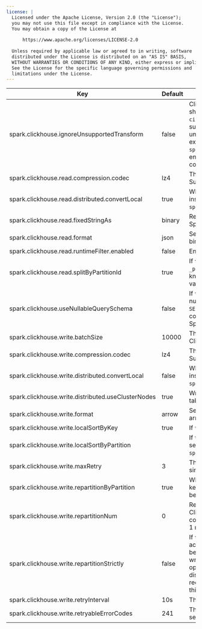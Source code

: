 ```yaml
---
license: |
  Licensed under the Apache License, Version 2.0 (the "License");
  you may not use this file except in compliance with the License.
  You may obtain a copy of the License at
  
      https://www.apache.org/licenses/LICENSE-2.0
  
  Unless required by applicable law or agreed to in writing, software
  distributed under the License is distributed on an "AS IS" BASIS,
  WITHOUT WARRANTIES OR CONDITIONS OF ANY KIND, either express or implied.
  See the License for the specific language governing permissions and
  limitations under the License.
---
```


<!--begin-include-->
|Key | Default | Description | Since
|--- | ------- | ----------- | -----
spark.clickhouse.ignoreUnsupportedTransform|false|ClickHouse supports using complex expressions as sharding keys or partition values, e.g. `cityHash64(col_1, col_2)`, and those can not be supported by Spark now. If `true`, ignore the unsupported expressions, otherwise fail fast w/ an exception. Note, when `spark.clickhouse.write.distributed.convertLocal` is enabled, ignore unsupported sharding keys may corrupt the data.|0.4.0
spark.clickhouse.read.compression.codec|lz4|The codec used to decompress data for reading. Supported codecs: none, lz4.|0.5.0
spark.clickhouse.read.distributed.convertLocal|true|When reading Distributed table, read local table instead of itself. If `true`, ignore `spark.clickhouse.read.distributed.useClusterNodes`.|0.1.0
spark.clickhouse.read.fixedStringAs|binary|Read ClickHouse FixedString type as the specified Spark data type. Supported types: binary, string|0.8.0
spark.clickhouse.read.format|json|Serialize format for reading. Supported formats: json, binary|0.6.0
spark.clickhouse.read.runtimeFilter.enabled|false|Enable runtime filter for reading.|0.8.0
spark.clickhouse.read.splitByPartitionId|true|If `true`, construct input partition filter by virtual column `_partition_id`, instead of partition value. There are known bugs to assemble SQL predication by partition value. This feature requires ClickHouse Server v21.6+|0.4.0
spark.clickhouse.useNullableQuerySchema|false|If `true`, mark all the fields of the query schema as nullable when executing `CREATE/REPLACE TABLE ... AS SELECT ...` on creating the table. Note, this configuration requires SPARK-43390(available in Spark 3.5), w/o this patch, it always acts as `true`.|0.8.0
spark.clickhouse.write.batchSize|10000|The number of records per batch on writing to ClickHouse.|0.1.0
spark.clickhouse.write.compression.codec|lz4|The codec used to compress data for writing. Supported codecs: none, lz4.|0.3.0
spark.clickhouse.write.distributed.convertLocal|false|When writing Distributed table, write local table instead of itself. If `true`, ignore `spark.clickhouse.write.distributed.useClusterNodes`.|0.1.0
spark.clickhouse.write.distributed.useClusterNodes|true|Write to all nodes of cluster when writing Distributed table.|0.1.0
spark.clickhouse.write.format|arrow|Serialize format for writing. Supported formats: json, arrow|0.4.0
spark.clickhouse.write.localSortByKey|true|If `true`, do local sort by sort keys before writing.|0.3.0
spark.clickhouse.write.localSortByPartition|<value of spark.clickhouse.write.repartitionByPartition>|If `true`, do local sort by partition before writing. If not set, it equals to `spark.clickhouse.write.repartitionByPartition`.|0.3.0
spark.clickhouse.write.maxRetry|3|The maximum number of write we will retry for a single batch write failed with retryable codes.|0.1.0
spark.clickhouse.write.repartitionByPartition|true|Whether to repartition data by ClickHouse partition keys to meet the distributions of ClickHouse table before writing.|0.3.0
spark.clickhouse.write.repartitionNum|0|Repartition data to meet the distributions of ClickHouse table is required before writing, use this conf to specific the repartition number, value less than 1 mean no requirement.|0.1.0
spark.clickhouse.write.repartitionStrictly|false|If `true`, Spark will strictly distribute incoming records across partitions to satisfy the required distribution before passing the records to the data source table on write. Otherwise, Spark may apply certain optimizations to speed up the query but break the distribution requirement. Note, this configuration requires SPARK-37523(available in Spark 3.4), w/o this patch, it always acts as `true`.|0.3.0
spark.clickhouse.write.retryInterval|10s|The interval in seconds between write retry.|0.1.0
spark.clickhouse.write.retryableErrorCodes|241|The retryable error codes returned by ClickHouse server when write failing.|0.1.0
<!--end-include-->
